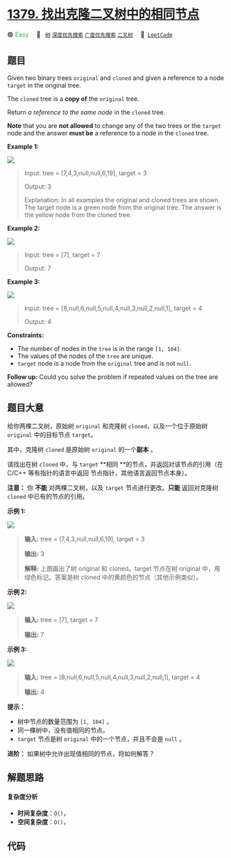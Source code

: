 # [1379. 找出克隆二叉树中的相同节点](https://leetcode.com/problems/find-a-corresponding-node-of-a-binary-tree-in-a-clone-of-that-tree)

🟢 <font color=#15bd66>Easy</font>&emsp; 🔖&ensp; [`树`](/outline/tag/tree.md) [`深度优先搜索`](/outline/tag/depth-first-search.md) [`广度优先搜索`](/outline/tag/breadth-first-search.md) [`二叉树`](/outline/tag/binary-tree.md)&emsp; 🔗&ensp;[`LeetCode`](https://leetcode.com/problems/find-a-corresponding-node-of-a-binary-tree-in-a-clone-of-that-tree)

## 题目

Given two binary trees `original` and `cloned` and given a reference to a node
`target` in the original tree.

The `cloned` tree is a **copy of** the `original` tree.

Return _a reference to the same node_ in the `cloned` tree.

**Note** that you are **not allowed** to change any of the two trees or the
`target` node and the answer **must be** a reference to a node in the `cloned`
tree.



**Example 1:**

![](https://assets.leetcode.com/uploads/2020/02/21/e1.png)

> Input: tree = [7,4,3,null,null,6,19], target = 3
> 
> Output: 3
> 
> Explanation: In all examples the original and cloned trees are shown. The target node is a green node from the original tree. The answer is the yellow node from the cloned tree.

**Example 2:**

![](https://assets.leetcode.com/uploads/2020/02/21/e2.png)

> Input: tree = [7], target =  7
> 
> Output: 7

**Example 3:**

![](https://assets.leetcode.com/uploads/2020/02/21/e3.png)

> Input: tree = [8,null,6,null,5,null,4,null,3,null,2,null,1], target = 4
> 
> Output: 4

**Constraints:**

  * The number of nodes in the `tree` is in the range `[1, 104]`.
  * The values of the nodes of the `tree` are unique.
  * `target` node is a node from the `original` tree and is not `null`.



**Follow up:** Could you solve the problem if repeated values on the tree are
allowed?


## 题目大意

给你两棵二叉树，原始树 `original` 和克隆树 `cloned`，以及一个位于原始树 `original` 中的目标节点 `target`。

其中，克隆树 `cloned` 是原始树 `original` 的一个**副本** 。

请找出在树 `cloned` 中，与 `target` **相同  **的节点，并返回对该节点的引用（在 C/C++ 等有指针的语言中返回
节点指针，其他语言返回节点本身）。



**注意：** 你 **不能** 对两棵二叉树，以及 `target` 节点进行更改。**只能** 返回对克隆树 `cloned` 中已有的节点的引用。



**示例 1:**

![](https://assets.leetcode.com/uploads/2020/02/21/e1.png)

> 
> 
> 
> 
> 
> **输入:** tree = [7,4,3,null,null,6,19], target = 3
> 
> **输出:** 3
> 
> **解释:** 上图画出了树 original 和 cloned。target 节点在树 original 中，用绿色标记。答案是树 cloned 中的黄颜色的节点（其他示例类似）。

**示例 2:**

![](https://assets.leetcode.com/uploads/2020/02/21/e2.png)

> 
> 
> 
> 
> 
> **输入:** tree = [7], target =  7
> 
> **输出:** 7
> 
> 

**示例 3:**

![](https://assets.leetcode.com/uploads/2020/02/21/e3.png)

> 
> 
> 
> 
> 
> **输入:** tree = [8,null,6,null,5,null,4,null,3,null,2,null,1], target = 4
> 
> **输出:** 4
> 
> 



**提示：**

  * 树中节点的数量范围为 `[1, 104]` 。
  * 同一棵树中，没有值相同的节点。
  * `target` 节点是树 `original` 中的一个节点，并且不会是 `null` 。



**进阶：** 如果树中允许出现值相同的节点，将如何解答？


## 解题思路

#### 复杂度分析

- **时间复杂度**：`O()`，
- **空间复杂度**：`O()`，

## 代码

```javascript

```